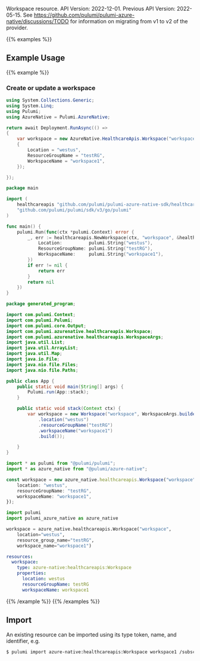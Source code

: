 Workspace resource.
API Version: 2022-12-01.
Previous API Version: 2022-05-15. See https://github.com/pulumi/pulumi-azure-native/discussions/TODO for information on migrating from v1 to v2 of the provider.

{{% examples %}}
## Example Usage
{{% example %}}
### Create or update a workspace
```csharp
using System.Collections.Generic;
using System.Linq;
using Pulumi;
using AzureNative = Pulumi.AzureNative;

return await Deployment.RunAsync(() => 
{
    var workspace = new AzureNative.HealthcareApis.Workspace("workspace", new()
    {
        Location = "westus",
        ResourceGroupName = "testRG",
        WorkspaceName = "workspace1",
    });

});


```

```go
package main

import (
	healthcareapis "github.com/pulumi/pulumi-azure-native-sdk/healthcareapis"
	"github.com/pulumi/pulumi/sdk/v3/go/pulumi"
)

func main() {
	pulumi.Run(func(ctx *pulumi.Context) error {
		_, err := healthcareapis.NewWorkspace(ctx, "workspace", &healthcareapis.WorkspaceArgs{
			Location:          pulumi.String("westus"),
			ResourceGroupName: pulumi.String("testRG"),
			WorkspaceName:     pulumi.String("workspace1"),
		})
		if err != nil {
			return err
		}
		return nil
	})
}

```

```java
package generated_program;

import com.pulumi.Context;
import com.pulumi.Pulumi;
import com.pulumi.core.Output;
import com.pulumi.azurenative.healthcareapis.Workspace;
import com.pulumi.azurenative.healthcareapis.WorkspaceArgs;
import java.util.List;
import java.util.ArrayList;
import java.util.Map;
import java.io.File;
import java.nio.file.Files;
import java.nio.file.Paths;

public class App {
    public static void main(String[] args) {
        Pulumi.run(App::stack);
    }

    public static void stack(Context ctx) {
        var workspace = new Workspace("workspace", WorkspaceArgs.builder()        
            .location("westus")
            .resourceGroupName("testRG")
            .workspaceName("workspace1")
            .build());

    }
}

```

```typescript
import * as pulumi from "@pulumi/pulumi";
import * as azure_native from "@pulumi/azure-native";

const workspace = new azure_native.healthcareapis.Workspace("workspace", {
    location: "westus",
    resourceGroupName: "testRG",
    workspaceName: "workspace1",
});

```

```python
import pulumi
import pulumi_azure_native as azure_native

workspace = azure_native.healthcareapis.Workspace("workspace",
    location="westus",
    resource_group_name="testRG",
    workspace_name="workspace1")

```

```yaml
resources:
  workspace:
    type: azure-native:healthcareapis:Workspace
    properties:
      location: westus
      resourceGroupName: testRG
      workspaceName: workspace1

```

{{% /example %}}
{{% /examples %}}

## Import

An existing resource can be imported using its type token, name, and identifier, e.g.

```sh
$ pulumi import azure-native:healthcareapis:Workspace workspace1 /subscriptions/subid/resourceGroups/testRG/providers/Microsoft.HealthcareApis/workspaces/workspace1 
```
